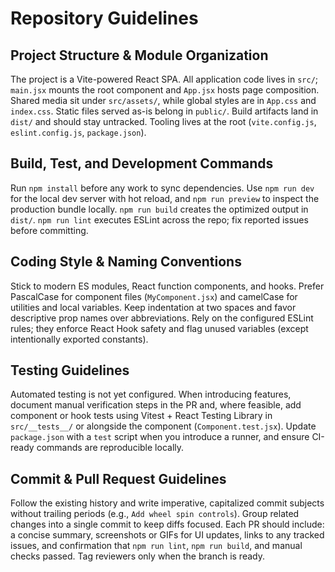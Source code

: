# Repository Guidelines

## Project Structure & Module Organization
The project is a Vite-powered React SPA. All application code lives in `src/`; `main.jsx` mounts the root component and `App.jsx` hosts page composition. Shared media sit under `src/assets/`, while global styles are in `App.css` and `index.css`. Static files served as-is belong in `public/`. Build artifacts land in `dist/` and should stay untracked. Tooling lives at the root (`vite.config.js`, `eslint.config.js`, `package.json`).

## Build, Test, and Development Commands
Run `npm install` before any work to sync dependencies. Use `npm run dev` for the local dev server with hot reload, and `npm run preview` to inspect the production bundle locally. `npm run build` creates the optimized output in `dist/`. `npm run lint` executes ESLint across the repo; fix reported issues before committing.

## Coding Style & Naming Conventions
Stick to modern ES modules, React function components, and hooks. Prefer PascalCase for component files (`MyComponent.jsx`) and camelCase for utilities and local variables. Keep indentation at two spaces and favor descriptive prop names over abbreviations. Rely on the configured ESLint rules; they enforce React Hook safety and flag unused variables (except intentionally exported constants).

## Testing Guidelines
Automated testing is not yet configured. When introducing features, document manual verification steps in the PR and, where feasible, add component or hook tests using Vitest + React Testing Library in `src/__tests__/` or alongside the component (`Component.test.jsx`). Update `package.json` with a `test` script when you introduce a runner, and ensure CI-ready commands are reproducible locally.

## Commit & Pull Request Guidelines
Follow the existing history and write imperative, capitalized commit subjects without trailing periods (e.g., `Add wheel spin controls`). Group related changes into a single commit to keep diffs focused. Each PR should include: a concise summary, screenshots or GIFs for UI updates, links to any tracked issues, and confirmation that `npm run lint`, `npm run build`, and manual checks passed. Tag reviewers only when the branch is ready.
